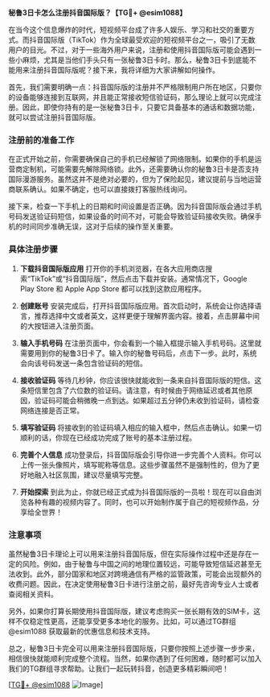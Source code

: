 **秘鲁3日卡怎么注册抖音国际版？【TG💪+ @esim1088】**

在当今这个信息爆炸的时代，短视频平台成了许多人娱乐、学习和社交的重要方式。而抖音国际版（TikTok）作为全球最受欢迎的短视频平台之一，吸引了无数用户的目光。不过，对于一些海外用户来说，注册和使用抖音国际版可能会遇到一些小麻烦，尤其是当他们手头只有一张秘鲁3日卡时。那么，秘鲁3日卡到底能不能用来注册抖音国际版呢？接下来，我将详细为大家讲解如何操作。

首先，我们需要明确一点：抖音国际版的注册并不严格限制用户所在地区，只要你的设备能够连接到互联网，并且能正常接收短信验证码，那么理论上就可以完成注册。因此，即使你持有的是一张秘鲁3日卡，只要它具备基本的通话和数据功能，就可以尝试注册抖音国际版。

### 注册前的准备工作

在正式开始之前，你需要确保自己的手机已经解锁了网络限制。如果你的手机是运营商定制机，可能需要先解除网络锁。此外，还需要确认你的秘鲁3日卡是否支持国际漫游服务。虽然这并不是绝对必要的，但为了保险起见，建议提前与当地运营商联系确认。如果不确定，也可以直接拨打客服热线询问。

接下来，检查一下手机上的日期和时间设置是否正确。因为抖音国际版会通过手机号码发送验证码短信，如果设备的时间不对，可能会导致验证码接收失败。确保手机的时间同步准确无误，这对于后续的操作至关重要。

### 具体注册步骤

1. **下载抖音国际版应用**
   打开你的手机浏览器，在各大应用商店搜索“TikTok”或“抖音国际版”，然后点击下载并安装。通常情况下，Google Play Store 和 Apple App Store 都可以找到这款应用程序。

2. **创建账号**
   安装完成后，打开抖音国际版应用。首次启动时，系统会让你选择语言，推荐选择中文或者英文，这样更便于理解界面内容。接着，点击屏幕中间的大按钮进入注册页面。

3. **输入手机号码**
   在注册页面中，你会看到一个输入框提示输入手机号码。这里就需要用到你的秘鲁3日卡了。输入你的秘鲁号码后，点击下一步。此时，系统会向该号码发送一条包含验证码的短信。

4. **接收验证码**
   等待几秒钟，你应该很快就能收到一条来自抖音国际版的短信。这条短信里包含了六位数的验证码。请注意，有时候由于网络延迟或者其他原因，验证码可能会稍微晚一点到达。如果超过五分钟仍未收到验证码，请检查网络连接是否正常。

5. **填写验证码**
   将接收到的验证码填入相应的输入框中，然后点击确认。如果一切顺利的话，你现在已经成功完成了账号的基本注册过程。

6. **完善个人信息**
   成功登录后，抖音国际版会引导你进一步完善个人资料。你可以上传一张头像照片，填写昵称等信息。这些步骤虽然不是强制性的，但为了更好地融入社区氛围，建议尽量填写完整。

7. **开始探索**
   到此为止，你就已经正式成为抖音国际版的一员啦！现在可以自由浏览各种有趣的视频内容了。同时，也可以开始制作属于自己的短视频作品，分享给全世界！

### 注意事项

虽然秘鲁3日卡理论上可以用来注册抖音国际版，但在实际操作过程中还是存在一定的风险。例如，由于秘鲁与中国之间的地理位置较远，可能导致短信延迟甚至无法收到。此外，部分国家和地区对跨境通信有严格的监管政策，可能会出现额外的收费问题。因此，在决定使用秘鲁3日卡进行注册之前，最好先咨询专业人士或者查阅相关资料。

另外，如果你打算长期使用抖音国际版，建议考虑购买一张长期有效的SIM卡，这样不仅稳定性更高，还能享受更多本地化的服务。比如，可以通过TG群组 @esim1088 获取最新的优惠信息和技术支持。

总之，秘鲁3日卡完全可以用来注册抖音国际版，只要你按照上述步骤一步步来，相信很快就能顺利完成整个流程。当然，如果你遇到了任何困难，随时都可以加入我们的TG群组寻求帮助。让我们一起玩转抖音，创造更多精彩瞬间吧！

[[TG💪+ @esim1088](https://t.me/s/esim1088) ![Image](https://i.postimg.cc/4NQfJmqS/Snipaste-2025-05-13-00-14-12.png)]